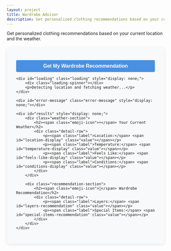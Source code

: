 ```yaml
---
layout: project
title: Wardrobe Advisor
description: Get personalized clothing recommendations based on your current location and the weather.
---
```


Get personalized clothing recommendations based on your current location and the weather.

<div class="container">
    <button id="get-recommendation-btn">Get My Wardrobe Recommendation</button>

    <div id="loading" class="loading" style="display: none;">
        <div class="loading-spinner"></div>
        <p>Detecting location and fetching weather...</p>
    </div>

    <div id="error-message" class="error-message" style="display: none;"></div>

    <div id="results" style="display: none;">
        <div class="weather-section">
            <h2><span class="emoji-icon">☀️</span> Your Current Weather</h2>
            <div class="detail-row">
                <p><span class="label">Location:</span> <span id="location-display" class="value"></span></p>
                <p><span class="label">Temperature:</span> <span id="temperature-display" class="value"></span></p>
                <p><span class="label">Feels Like:</span> <span id="feels-like-display" class="value"></span></p>
                <p><span class="label">Conditions:</span> <span id="conditions-display" class="value"></span></p>
            </div>
        </div>

        <div class="recommendation-section">
            <h2><span class="emoji-icon">👕</span> Wardrobe Recommendation</h2>
            <div class="detail-row">
                <p><span class="label">Layers:</span> <span id="layers-recommendation" class="value"></span></p>
                <p><span class="label">Special Items:</span> <span id="special-items-recommendation" class="value"></span></p>
            </div>
        </div>
    </div>

</div>

<style>
  /* Existing container and form styles from previous example */
  .container {
    max-width: 800px;
    margin: 20px auto;
    background-color: #f8f9fa; /* Lighter background for the main form container */
    border-radius: 8px;
    box-shadow: 0 2px 10px rgba(0, 0, 0, 0.1); /* Subtle shadow */
    padding: 30px; /* More padding */
  }

  .form-group {
    margin-bottom: 20px; /* Spacing between input groups */
  }

  label {
    display: block;
    margin-bottom: 8px;
    font-weight: 600; /* Bolder label */
  }

  button { /* Applied to #get-review-btn */
    background-color: #4a90e2; /* From #submit-btn */
    color: white;
    border: none;
    border-radius: 4px; /* From #submit-btn */
    padding: 10px 16px; /* From #submit-btn */
    font-size: 16px; /* From #submit-btn */
    cursor: pointer;
    transition: background-color 0.2s;
    width: 100%; /* Make button full width */
    font-weight: 600;
    margin-top: 10px; /* Add some space above the button */
  }

  button:hover {
    background-color: #3a7bc8; /* From #submit-btn:hover */
  }

  button:disabled {
    background-color: #cccccc;
    cursor: not-allowed;
  }

  .loading, .error-message { /* Combined styles for loading and error */
    text-align: center;
    font-size: 18px;
    padding: 20px;
    margin-top: 20px;
    border-radius: 8px;
  }

  .error-message {
    background-color: #f8d7da; /* Light red background */
    color: #721c24; /* Dark red text */
    border: 1px solid #f5c6cb; /* Red border */
  }

  .loading-spinner { /* Added loading spinner styles */
    border: 4px solid rgba(0, 0, 0, 0.1);
    width: 36px;
    height: 36px;
    border-radius: 50%;
    border-left-color: #4a90e2; /* Matching primary color */
    animation: spin 1s linear infinite;
    margin: 0 auto 10px; /* Center and space below */
  }
  @keyframes spin {
    0% { transform: rotate(0deg); }
    100% { transform: rotate(360deg); }
  }

  .info-text {
    font-size: 0.9em;
    margin-top: 5px; /* Adjust spacing */
    margin-bottom: 10px; /* Adjust spacing */
    text-align: left; /* Changed from right to left for better flow below input */
  }

  body > .container {
      margin-top: 20px;
      margin-bottom: 20px;
  }

  /* --- NEW STYLES FOR PRETTIER OUTPUT --- */
  #results {
      margin-top: 30px;
  }

  .weather-section, .recommendation-section {
      background-color: #fff;
      border: 1px solid #e0e0e0;
      border-radius: 8px; /* Slightly more rounded */
      box-shadow: 0 2px 8px rgba(0, 0, 0, 0.05); /* Lighter shadow */
      padding: 20px 25px; /* More padding */
      margin-bottom: 25px; /* Space between sections */
  }
  .recommendation-section {
      margin-bottom: 0; /* No margin after the last section */
  }

  .emoji-icon {
      font-size: 1.3em; /* Larger emoji for heading */
      margin-right: 12px; /* More space */
  }

  .detail-row p {
      margin-bottom: 12px; /* More spacing between lines of data */
      font-size: 1.1em; /* Slightly larger text */
      display: flex; /* Use flex to align label and value */
      align-items: baseline; /* Align text baselines */
  }
  .detail-row p:last-child {
      margin-bottom: 0; /* No margin after the last line in a row */
  }

  .label {
      margin-right: 8px; /* Space between label and value */
      flex-shrink: 0; /* Prevent label from shrinking */
  }

  .value {
      word-break: break-word; /* Ensure long values wrap */
  }

  /* Specific emoji styling for special items in the list using ::before */
  .special-item-emoji {
      white-space: nowrap; /* Keep emoji and text together */
  }

  .special-item-umbrella::before { content: '☔ '; }
  .special-item-raincoat::before { content: '🧥 '; }
  .special-item-snow-boots::before { content: '👢 '; }
  .special-item-hat::before { content: '🧢 '; } /* You can choose 👒 or 🎩 */
  .special-item-gloves::before { content: '🧤 '; }
  .special-item-scarf::before { content: '🧣 '; }
  .special-item-sunscreen::before { content: '🧴 '; }
  .special-item-sunglasses::before { content: '🕶️ '; }
  .special-item-windbreaker::before { content: '🌬️ '; }
  .special-item-winter-coat::before { content: '🧥 '; } /* Generic coat emoji */
  .special-item-none::before { content: ''; } /* No emoji for 'None' */

</style>

<script>
    document.addEventListener('DOMContentLoaded', () => {
        const getRecommendationBtn = document.getElementById('get-recommendation-btn');
        const loadingDiv = document.getElementById('loading');
        const errorMessageDiv = document.getElementById('error-message');
        const resultsDiv = document.getElementById('results');

        const locationDisplay = document.getElementById('location-display');
        const temperatureDisplay = document.getElementById('temperature-display');
        const feelsLikeDisplay = document.getElementById('feels-like-display');
        const conditionsDisplay = document.getElementById('conditions-display');
        const layersRecommendation = document.getElementById('layers-recommendation');
        const specialItemsRecommendation = document.getElementById('special-items-recommendation');

        // Function to attempt to get user's location with fallbacks for accuracy
        async function getUserLocation() {
            return new Promise((resolve, reject) => {
                const optionsHighAccuracy = { enableHighAccuracy: true, timeout: 10000, maximumAge: 0 };
                const optionsLowAccuracy = { enableHighAccuracy: false, timeout: 15000, maximumAge: 60000 }; // Accept cached up to 1 min

                navigator.geolocation.getCurrentPosition(
                    resolve,
                    (error) => {
                        // If high accuracy failed due to timeout or position unavailable, try low accuracy
                        if ((error.code === error.TIMEOUT || error.code === error.POSITION_UNAVAILABLE) && optionsHighAccuracy.enableHighAccuracy) {
                            console.warn("High accuracy timed out or unavailable, trying low accuracy...");
                            navigator.geolocation.getCurrentPosition(resolve, reject, optionsLowAccuracy);
                        } else {
                            reject(error); // Reject for other errors or if low accuracy also fails
                        }
                    },
                    optionsHighAccuracy
                );
            });
        }

        getRecommendationBtn.addEventListener('click', async () => {
            // Clear previous states
            errorMessageDiv.style.display = 'none';
            resultsDiv.style.display = 'none';
            loadingDiv.style.display = 'block';
            getRecommendationBtn.disabled = true;
            getRecommendationBtn.textContent = 'Getting Recommendation...';

            try {
                // 1. Get User Location (using the improved function)
                const position = await getUserLocation();
                const { latitude, longitude } = position.coords;

                // 2. Get Weather Data from Open-Meteo (no API key needed!)
                const weatherUrl = `https://api.open-meteo.com/v1/forecast?latitude=${latitude}&longitude=${longitude}&current=temperature_2m,apparent_temperature,precipitation,rain,showers,snowfall,weather_code,wind_speed_10m&temperature_unit=celsius&wind_speed_unit=ms&precipitation_unit=mm&forecast_days=1`;
                
                const weatherResponse = await fetch(weatherUrl);

                if (!weatherResponse.ok) {
                    throw new Error(`Failed to fetch weather data from Open-Meteo: ${weatherResponse.status} ${weatherResponse.statusText}`);
                }
                const weatherData = await weatherResponse.json();

                const tempCelsius = weatherData.current.temperature_2m;
                const feelsLikeCelsius = weatherData.current.apparent_temperature;
                const weatherCode = weatherData.current.weather_code;
                // const precipitationAmount = weatherData.current.precipitation; // Not used directly in current logic
                const windSpeed = weatherData.current.wind_speed_10m; // meters/second

                const displayLat = latitude.toFixed(4);
                const displayLon = longitude.toFixed(4);
                let displayLocation = `📍 Lat: ${displayLat}, Lon: ${displayLon}`;


                // --- Mapping Open-Meteo Weather Codes to Descriptions with Emojis ---
                let conditionsDescription = '';
                let isRaining = false;
                let isSnowing = false;

                switch(weatherCode) {
                    case 0: conditionsDescription = '☀️ Clear sky'; break;
                    case 1: conditionsDescription = '🌤️ Mainly clear'; break;
                    case 2: conditionsDescription = '⛅ Partly cloudy'; break;
                    case 3: conditionsDescription = '☁️ Overcast'; break;
                    case 45: conditionsDescription = '🌫️ Fog'; break;
                    case 48: conditionsDescription = '🌫️ Depositing rime fog'; break;
                    case 51: conditionsDescription = '💧 Drizzle: Light'; isRaining = true; break;
                    case 53: conditionsDescription = '🌧️ Drizzle: Moderate'; isRaining = true; break;
                    case 55: conditionsDescription = '🌧️ Drizzle: Dense intensity'; isRaining = true; break;
                    case 56: conditionsDescription = '🥶💧 Freezing Drizzle: Light'; isRaining = true; break;
                    case 57: conditionsDescription = '🥶🌧️ Freezing Drizzle: Dense intensity'; isRaining = true; break;
                    case 61: conditionsDescription = '☔ Rain: Slight'; isRaining = true; break;
                    case 63: conditionsDescription = '🌧️ Rain: Moderate'; isRaining = true; break;
                    case 65: conditionsDescription = '🌧️ Heavy intensity rain'; isRaining = true; break;
                    case 66: conditionsDescription = '🥶☔ Freezing Rain: Light'; isRaining = true; break;
                    case 67: conditionsDescription = '🥶🌧️ Freezing Rain: Heavy intensity'; isRaining = true; break;
                    case 71: conditionsDescription = '🌨️ Snow fall: Slight'; isSnowing = true; break;
                    case 73: conditionsDescription = '❄️ Snow fall: Moderate'; isSnowing = true; break;
                    case 75: conditionsDescription = '🌨️ Heavy intensity snow'; isSnowing = true; break;
                    case 77: conditionsDescription = '🧊 Snow grains'; isSnowing = true; break;
                    case 80: conditionsDescription = '🌦️ Rain showers: Slight'; isRaining = true; break;
                    case 81: conditionsDescription = '🌧️ Rain showers: Moderate'; isRaining = true; break;
                    case 82: conditionsDescription = '⛈️ Rain showers: Violent'; isRaining = true; break;
                    case 85: conditionsDescription = '🌨️ Snow showers: Slight'; isSnowing = true; break;
                    case 86: conditionsDescription = '❄️ Snow showers: Heavy'; isSnowing = true; break;
                    case 95: conditionsDescription = '⚡ Thunderstorm: Slight or moderate'; break;
                    case 96: conditionsDescription = '⛈️ Thunderstorm with slight hail'; break;
                    case 99: conditionsDescription = '⛈️ Thunderstorm with heavy hail'; break;
                    default: conditionsDescription = '❓ Unknown conditions'; break;
                }
                // --- End Weather Code Mapping ---

                // 3. Clothing Recommendation Logic
                let layers = '';
                let specialItemsArray = []; // Array of objects { text: 'Item Name', class: 'css-class' }

                if (feelsLikeCelsius < -10) {
                    layers = '🥶 Very cold! 4+ layers (thermal base, mid-layer, fleece, heavy winter coat).';
                    specialItemsArray.push({ text: 'Warm hat', class: 'special-item-hat' }, { text: 'Gloves/Mittens', class: 'special-item-gloves' }, { text: 'Scarf', class: 'special-item-scarf' }, { text: 'Winter boots', class: 'special-item-snow-boots' });
                } else if (feelsLikeCelsius >= -10 && feelsLikeCelsius < 0) {
                    layers = '❄️ Cold! 3-4 layers (long-sleeve base, sweater/fleece, warm jacket).';
                    specialItemsArray.push({ text: 'Hat', class: 'special-item-hat' }, { text: 'Gloves', class: 'special-item-gloves' }, { text: 'Scarf', class: 'special-item-scarf' });
                } else if (feelsLikeCelsius >= 0 && feelsLikeCelsius < 10) {
                    layers = '🌬️ Chilly! 2-3 layers (long-sleeve shirt, light sweater or jacket).';
                    specialItemsArray.push({ text: 'Light hat or beanie', class: 'special-item-hat' });
                } else if (feelsLikeCelsius >= 10 && feelsLikeCelsius < 20) {
                    layers = '🍃 Mild! 1-2 layers (t-shirt, light jacket or cardigan).';
                } else if (feelsLikeCelsius >= 20 && feelsLikeCelsius < 25) {
                    layers = '☀️ Warm! 1 layer (t-shirt or light top).';
                    specialItemsArray.push({ text: 'Sunscreen', class: 'special-item-sunscreen' }, { text: 'Sunglasses', class: 'special-item-sunglasses' });
                } else { // >= 25 C
                    layers = '🔥 Hot! Minimal clothing (light t-shirt, shorts/skirt).';
                    specialItemsArray.push({ text: 'Sunscreen', class: 'special-item-sunscreen' }, { text: 'Sunglasses', class: 'special-item-sunglasses' }, { text: 'Hat', class: 'special-item-hat' });
                }

                if (isRaining) {
                    specialItemsArray.push({ text: 'Umbrella', class: 'special-item-umbrella' }, { text: 'Raincoat', class: 'special-item-raincoat' });
                }
                if (isSnowing) {
                    specialItemsArray.push({ text: 'Snow boots', class: 'special-item-snow-boots' }, { text: 'Heavy winter coat', class: 'special-item-winter-coat' }, { text: 'Waterproof gloves', class: 'special-item-gloves' });
                    if (!specialItemsArray.some(item => item.text === 'Warm hat')) specialItemsArray.push({ text: 'Warm hat', class: 'special-item-hat' });
                }
                if (windSpeed > 10) { // Example threshold for strong wind in m/s (~36 km/h or 22 mph)
                    specialItemsArray.push({ text: 'Windbreaker', class: 'special-item-windbreaker' });
                }
                
                // Filter out duplicates based on text content (after adding all possibilities)
                const uniqueSpecialItems = Array.from(new Set(specialItemsArray.map(item => JSON.stringify(item))))
                    .map(item => JSON.parse(item));


                // 4. Display Results
                locationDisplay.textContent = displayLocation;
                temperatureDisplay.textContent = `${tempCelsius.toFixed(1)}°C`;
                feelsLikeDisplay.textContent = `${feelsLikeCelsius.toFixed(1)}°C`;
                conditionsDisplay.textContent = conditionsDescription; 
                layersRecommendation.textContent = layers;

                if (uniqueSpecialItems.length > 0) {
                    // Construct HTML string with spans for each item to apply CSS emojis
                    specialItemsRecommendation.innerHTML = uniqueSpecialItems.map(item => 
                        `<span class="special-item-emoji ${item.class}">${item.text}</span>`
                    ).join(', ');
                } else {
                    specialItemsRecommendation.textContent = 'None';
                }

                resultsDiv.style.display = 'block';

            } catch (error) {
                console.error('Error:', error);
                let userFriendlyError = 'An unexpected error occurred.';
                if (error.code === error.PERMISSION_DENIED) {
                    userFriendlyError = 'Location access denied. Please enable location services in your browser/device settings.';
                } else if (error.code === error.TIMEOUT || error.code === error.POSITION_UNAVAILABLE) {
                    userFriendlyError = 'Could not determine your location within a reasonable time. Please check your internet connection and try again.';
                } else {
                    userFriendlyError = error.message || userFriendlyError;
                }
                showError(userFriendlyError);
            } finally {
                loadingDiv.style.display = 'none';
                getRecommendationBtn.disabled = false;
                getRecommendationBtn.textContent = 'Get My Wardrobe Recommendation';
            }
        });

        function showError(message) {
            errorMessageDiv.textContent = message;
            errorMessageDiv.style.display = 'block';
        }
    });
</script>

